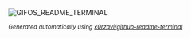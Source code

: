 
<div align="justify">
<picture>
    <source media="(prefers-color-scheme: dark)" srcset="https://i.ibb.co/zhV29dP2/output-gif.gif">
    <source media="(prefers-color-scheme: light)" srcset="https://i.ibb.co/zhV29dP2/output-gif.gif">
    <img alt="GIFOS_README_TERMINAL" src="https://i.ibb.co/zhV29dP2/output-gif.gif">
</picture>

<sub><i>Generated automatically using [x0rzavi/github-readme-terminal](https://github.com/x0rzavi/github-readme-terminal)</i></sub>

</div>
    